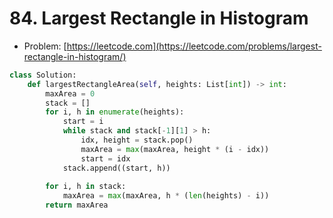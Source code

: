 # 84. Largest Rectangle in Histogram

- Problem: [https://leetcode.com](https://leetcode.com/problems/largest-rectangle-in-histogram/)

```python
class Solution:
    def largestRectangleArea(self, heights: List[int]) -> int:
        maxArea = 0
        stack = []
        for i, h in enumerate(heights):
            start = i
            while stack and stack[-1][1] > h:
                idx, height = stack.pop()
                maxArea = max(maxArea, height * (i - idx))
                start = idx
            stack.append((start, h))
        
        for i, h in stack:
            maxArea = max(maxArea, h * (len(heights) - i))
        return maxArea
```